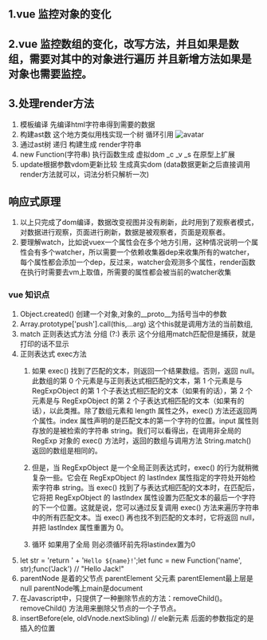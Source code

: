 <!--
 * @Descripttion: 
 * @version: 
 * @Author: 闫旭
 * @Date: 2021-04-20 17:49:07
 * @LastEditors: sueRimn
 * @LastEditTime: 2021-05-06 17:54:39
-->
## 1.vue 监控对象的变化
## 2.vue 监控数组的变化，改写方法，并且如果是数组，需要对其中的对象进行遍历  并且新增方法如果是对象也需要监控。
## 3.处理render方法 
  1. 模板编译  先编译html字符串得到需要的数据
  2. 构建ast数 这个地方类似用栈实现一个树 循环引用 ![avatar](https://img11.iqilu.com/29/2021/04/22/1674f9ec0e897e47c020ec7f088d76ed.png)
  3. 通过ast树 递归 构建生成 render字符串
  4. new Function(字符串) 执行函数生成 虚拟dom _c _v _s 在原型上扩展
  5. update根据参数vdom更新比较 生成真实dom (data数据更新之后直接调用render方法就可以，词法分析只解析一次)
## 响应式原理
  1. 以上只完成了dom编译，数据改变视图并没有刷新，此时用到了观察者模式，对数据进行观察，页面进行刷新，数据是被观察者，页面是观察者。
  2. 要理解watch，比如说vuex一个属性会在多个地方引用，这种情况说明一个属性会有多个watcher，所以需要一个依赖收集器dep来收集所有的watcher，每个属性都会添加一个dep，反过来，watcher会观测多个属性，render函数在执行时需要去vm上取值，所需要的属性都会被当前的watcher收集

### vue 知识点
1. Object.created() 创建一个对象,对象的__proto__为括号当中的参数
2. Array.prototype['push'].call(this,...arg)  这个this就是调用方法的当前数组,
3. match 正则表达式方法 分组 (?:) 表示 这个分组用match匹配但是捕获，就是打印的话不显示
4. 正则表达式 exec方法
   1. 如果 exec() 找到了匹配的文本，则返回一个结果数组。否则，返回 null。此数组的第 0 个元素是与正则表达式相匹配的文本，第 1 个元素是与 RegExpObject 的第 1 个子表达式相匹配的文本（如果有的话），第 2 个元素是与 RegExpObject 的第 2 个子表达式相匹配的文本（如果有的话），以此类推。除了数组元素和 length 属性之外，exec() 方法还返回两个属性。index 属性声明的是匹配文本的第一个字符的位置。input 属性则存放的是被检索的字符串 string。我们可以看得出，在调用非全局的 RegExp 对象的 exec() 方法时，返回的数组与调用方法 String.match() 返回的数组是相同的。

   2. 但是，当 RegExpObject 是一个全局正则表达式时，exec() 的行为就稍微复杂一些。它会在 RegExpObject 的 lastIndex 属性指定的字符处开始检索字符串 string。当 exec() 找到了与表达式相匹配的文本时，在匹配后，它将把 RegExpObject 的 lastIndex 属性设置为匹配文本的最后一个字符的下一个位置。这就是说，您可以通过反复调用 exec() 方法来遍历字符串中的所有匹配文本。当 exec() 再也找不到匹配的文本时，它将返回 null，并把 lastIndex 属性重置为 0。
   3. 循环 如果用了全局 则必须循环前先将lastindex置为0
5. let str = 'return ' + '`Hello ${name}!`';let func = new Function('name', str);func('Jack') // "Hello Jack!"
6. parentNode 是着的父节点   parentElement 父元素   parentElement最上层是null  parentNode嘴上main是document
7. 在Javascript中，只提供了一种删除节点的方法：removeChild()。removeChild() 方法用来删除父节点的一个子节点。
8. insertBefore(ele, oldVnode.nextSibling)  // ele新元素  后面的参数指定的是插入的位置